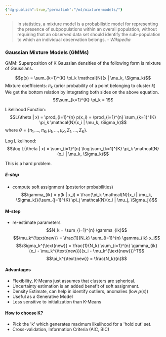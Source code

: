 ```yaml
---
{"dg-publish":true,"permalink":"/ml/mixture-models/"}
---
```



> In statistics, a mixture model is a probabilistic model for representing the presence of subpopulations within an overall population, without requiring that an observed data set should identify the sub-population to which an individual observation belongs. - _Wikipedia_
### Gaussian Mixture Models (GMMs)

GMM: Superposition of K Gaussian densities of the following form is mixture of Gaussians.

$$p(x) = \sum_{k=1}^{K} \pi_k \mathcal{N}(x | \mu_k, \Sigma_k)$$
Mixture coefficients: $\pi_k$ (prior probability of a point belonging to cluster $k$)
We get the bottom relation by integrating both sides on the above equation.
$$\sum_{k=1}^{K} \pi_k = 1$$

Likelihood Function:
$$L(\theta | x) = \prod_{i=1}^{n} p(x_i) = \prod_{i=1}^{n} \sum_{k=1}^{K} \pi_k \mathcal{N}(x_i | \mu_k, \Sigma_k)$$
where $\theta = \{\pi_1, ..., \pi_K, \mu_1, ..., \mu_K, \Sigma_1, ..., \Sigma_K \}$.

Log Likelihood:
$$\log L(\theta | x) = \sum_{i=1}^{n} \log \sum_{k=1}^{K} \pi_k \mathcal{N}(x_i | \mu_k, \Sigma_k)$$

This is a hard problem.

##### E-step 
- compute soft assignment (posterior probabilities)
$$\gamma_{ik} = p(k | x_i) = \frac{\pi_k \mathcal{N}(x_i | \mu_k, \Sigma_k)}{\sum_{j=1}^{K} \pi_j \mathcal{N}(x_i | \mu_j, \Sigma_j)}$$
#### M-step
- re-estimate parameters
$$N_k = \sum_{i=1}^{n} \gamma_{ik}$$
$$\mu_k^{\text{new}} = \frac{1}{N_k} \sum_{i=1}^{n} \gamma_{ik} x_i$$
$$\Sigma_k^{\text{new}} = \frac{1}{N_k} \sum_{i=1}^{n} \gamma_{ik} (x_i - \mu_k^{\text{new}})(x_i - \mu_k^{\text{new}})^T$$
$$\pi_k^{\text{new}} = \frac{N_k}{n}$$


#### Advantages
- Flexibility, K-Means just assumes that clusters are spherical.
- Uncertainty estimation is an added benefit of soft assignment.
- Density Estimate, can help in identify outliers, anomalies (low $p(x)$) 
- Useful as a Generative Model
- Less sensitive to initialization than K-Means

#### How to choose K?

- Pick the 'k' which generates maximum likelihood for a 'hold out' set.
- Cross-validation, Information Criteria (AIC, BIC)

